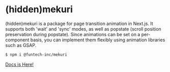 # (hidden)mekuri

(hidden)mekuri is a package for page transition animation in Next.js. It supports both 'wait' and 'sync' modes, as well as popstate (scroll position preservation during popstate). Since animations can be set on a per-component basis, you can implement them flexibly using animation libraries such as GSAP.

```bash
$ npm i @funtech-inc/mekuri
```

[Docs is Here!](https://funtech-inc.notion.site/hidden-mekuri-13ccf68e709d48429ceb2854bf42d7ed?pvs=4)
